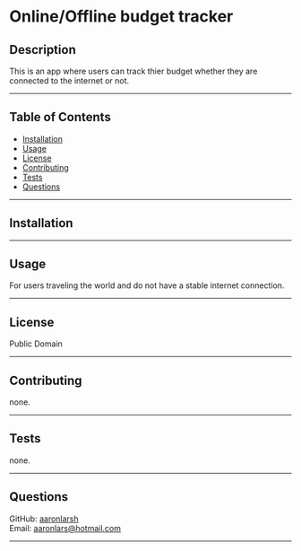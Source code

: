 
  # Online/Offline budget tracker

  ## Description
  
  This is an app where users can track thier budget whether they are connected to the internet or not.

  ---
  ## Table of Contents
  * [Installation](#Installation)
  * [Usage](#Usage)
  * [License](#License)
  * [Contributing](#Contributing)
  * [Tests](#Tests)
  * [Questions](#Questions)

  ---
  ## Installation
  

  ---
  ## Usage
  For users traveling the world and do not have a stable internet connection.
    
  ---
  ## License
  Public Domain
    
  ---
  ## Contributing
  none.
    
  ---
  ## Tests
  none.
    
  ---
  ## Questions
  GitHub: [aaronlarsh](https://github.com/aaronlarsh)
  <br>
  Email: aaronlars@hotmail.com
    
  ---
